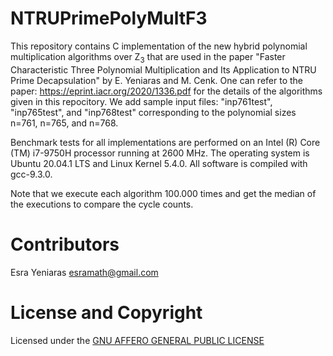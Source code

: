 # NTRUPrimePolyMultF3

This repository contains C implementation of the new hybrid polynomial multiplication algorithms over Z<sub>3</sub> that are used in the paper "Faster Characteristic Three Polynomial Multiplication and Its Application to NTRU Prime Decapsulation" by E. Yeniaras and M. Cenk. One can refer to the paper: https://eprint.iacr.org/2020/1336.pdf for the details of the algorithms given in this repocitory. We add sample input files: "inp761test", "inp765test", and "inp768test" corresponding to the polynomial sizes n=761, n=765, and n=768.

Benchmark tests for all implementations are performed on an Intel (R) Core (TM) i7-9750H processor running at 2600 MHz. The operating system is Ubuntu 20.04.1 LTS and Linux Kernel 5.4.0. All software is compiled with gcc-9.3.0.

Note that we execute each algorithm 100.000 times and get the median of the executions to compare the cycle counts. 


# Contributors

Esra Yeniaras <esramath@gmail.com>




# License and Copyright 

Licensed under the [GNU AFFERO GENERAL PUBLIC LICENSE](LICENSE) 


